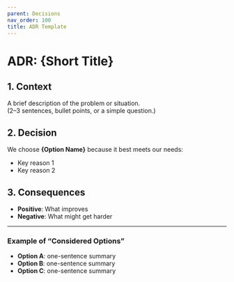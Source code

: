 ```yaml
---
parent: Decisions
nav_order: 100
title: ADR Template
---
```


# ADR: {Short Title}

## 1. Context

A brief description of the problem or situation.  
(2–3 sentences, bullet points, or a simple question.)

## 2. Decision

We choose **{Option Name}** because it best meets our needs:

- Key reason 1
- Key reason 2

## 3. Consequences

- **Positive**: What improves
- **Negative**: What might get harder

---

### Example of “Considered Options”

- **Option A**: one-sentence summary
- **Option B**: one-sentence summary
- **Option C**: one-sentence summary
